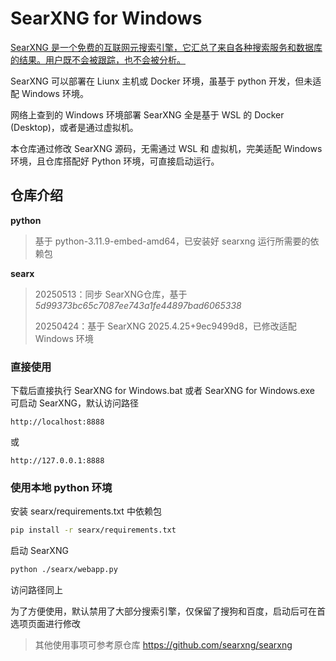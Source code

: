 # SearXNG for Windows

[SearXNG 是一个免费的互联网元搜索引擎，它汇总了来自各种搜索服务和数据库的结果。用户既不会被跟踪，也不会被分析。](https://github.com/searxng/searxng)

SearXNG 可以部署在 Liunx 主机或 Docker 环境，虽基于 python 开发，但未适配 Windows 环境。

网络上查到的 Windows 环境部署 SearXNG 全是基于 WSL 的 Docker (Desktop)，或者是通过虚拟机。

本仓库通过修改 SearXNG 源码，无需通过 WSL 和 虚拟机，完美适配 Windows 环境，且仓库搭配好 Python 环境，可直接启动运行。



## 仓库介绍

**python**

> 基于 python-3.11.9-embed-amd64，已安装好 searxng 运行所需要的依赖包

**searx**

> 20250513：同步 SearXNG仓库，基于 *5d99373bc65c7087ee743a1fe44897bad6065338*
>
> 20250424：基于 SearXNG 2025.4.25+9ec9499d8，已修改适配 Windows 环境



### 直接使用

下载后直接执行 SearXNG for Windows.bat 或者 SearXNG for Windows.exe 可启动 SearXNG，默认访问路径

```http
http://localhost:8888
```

或

```http
http://127.0.0.1:8888
```



### 使用本地 python 环境

安装 searx/requirements.txt 中依赖包

```bash
pip install -r searx/requirements.txt
```

启动 SearXNG

```bash
python ./searx/webapp.py
```

访问路径同上

为了方便使用，默认禁用了大部分搜索引擎，仅保留了搜狗和百度，启动后可在首选项页面进行修改

> 其他使用事项可参考原仓库 https://github.com/searxng/searxng

